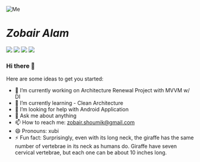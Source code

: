 ![Me](https://raw.githubusercontent.com/mihodihasan/mihodihasan/master/images/android.jpg)
# ***Zobair Alam***
![](https://img.shields.io/badge/Android-Developer-brightgreen) ![](https://img.shields.io/badge/Kotlin-Lover-blueviolet) ![](https://img.shields.io/badge/Java-Enthusiast-yellow) ![](https://img.shields.io/badge/Exp-4+yrs-red)

### Hi there 👋

Here are some ideas to get you started:

- 🔭 I’m currently working on Architecture Renewal Project with MVVM w/ DI
- 🌱 I’m currently learning - Clean Architecture
- 🤔 I’m looking for help with Android Application
- 💬 Ask me about anything
- 📫 How to reach me: zobair.shoumik@gmail.com
- 😄 Pronouns: xubi
- ⚡ Fun fact: Surprisingly, even with its long neck, the giraffe has the same number of vertebrae in its neck as humans do. Giraffe have seven cervical vertebrae, but each one can be about 10 inches long.
